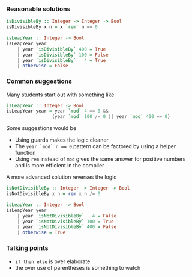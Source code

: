 ### Reasonable solutions

 ```haskell
 isDivisibleBy :: Integer -> Integer -> Bool
 isDivisibleBy x n = x `rem` n == 0

 isLeapYear :: Integer -> Bool
 isLeapYear year 
     | year `isDivisibleBy` 400 = True
     | year `isDivisibleBy` 100 = False
     | year `isDivisibleBy`   4 = True
     | otherwise = False
 ```
### Common suggestions

Many students start out with something like
 
 ```haskell
 isLeapYear :: Integer -> Bool
 isLeapYear year = year `mod` 4 == 0 && 
                  (year `mod` 100 /= 0 || year `mod` 400 == 0)
 ```

Some suggestions would be
 
- Using guards makes the logic cleaner
- The ``year `mod` n == 0`` pattern can be factored by using a helper function
- Using `rem` instead of `mod` gives the same answer for positive numbers and is more efficient in the compiler
 
 A more advanced solution reverses the logic

 ```haskell
 isNotDivisibleBy :: Integer -> Integer -> Bool
 isNotDivisibleBy x n = rem x n /= 0

 isLeapYear :: Integer -> Bool
 isLeapYear year 
     | year `isNotDivisibleBy`   4 = False
     | year `isNotDivisibleBy` 100 = True
     | year `isNotDivisibleBy` 400 = False
     | otherwise = True
 ```

 ### Talking points
 
 - `if then else` is over elaborate
 - the over use of parentheses is something to watch
